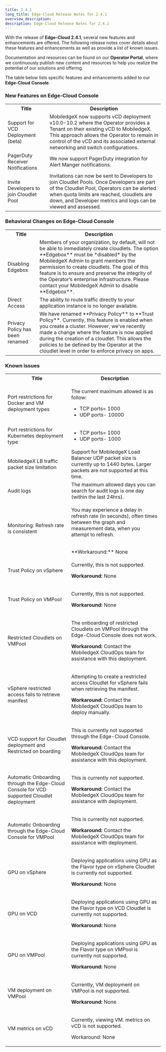 ```yaml
---
title: 2.4.1
long_title: Edge-Cloud Release Notes for 2.4.1
overview_description:
description: Edge-Cloud Release Notes for 2.4.1
---
```


With the release of **Edge-Cloud 2.4.1**, several new features and enhancements are offered. The following release notes cover details about these features and enhancements as well as provide a list of known issues.

Documentation and resources can be found on our **Operator Portal**, where we continuously publish new content and resources to help you realize the potential of our solutions and offering.

The table below lists specific features and enhancements added to our **Edge-Cloud Console**.

### New Features on Edge-Cloud Console

<table>
<tbody>
<tr>
<th>Title</th>
<th>Description</th>
</tr>
<tr>
<td>Support for VCD Deployment (beta)</td>
<td>MobiledgeX now supports vCD deployment v10.0-10.2 where the Operator provides a Tenant on their existing vCD to MobiledgeX. This approach allows the Operator to remain in control of the vCD and its associated external networking and switch configurations. </td>
</tr>
<tr>
<td>PagerDuty Receiver Notifications</td>
<td>We now support PagerDuty integration for Alert Manger notifications.</td>
</tr>
<tr>
<td>Invite Developers to join Cloudlet Pool</td>
<td>Invitations can now be sent to Developers to join Cloudlet Pools. Once Developers are part of the Cloudlet Pool, Operators can be alerted when quota limits are reached, cloudlets are down, and Developer metrics and logs can be viewed and assessed.</td>
</tr>
</tbody>
</table>

### Behavioral Changes on Edge-Cloud Console

<table>
<tbody>
<tr>
<th>Title</th>
<th>Description</th>
</tr>
<tr>
<td>Disabling Edgebox</td>
<td>Members of your organization, by default, will not be able to immediately create cloudlets. The option **Edgebox** must be *disabled* by the MobiledgeX Admin to grant members the permission to create cloudlets. The goal of this feature is to ensure and preserve the integrity of the Operator’s enterprise infrastructure. Please contact your MobiledgeX Admin to disable **Edgebox**.</td>
</tr>
<tr>
<td>Direct Access</td>
<td>The ability to route traffic directly to your application instance is no longer available. </td>
</tr>
<tr>
<td>Privacy Policy has been renamed</td>
<td>We have renamed **Privacy Policy** to **Trust Policy**. Currently, this feature is enabled when you create a cluster.  However, we’ve recently made a change where the feature is now applied during the creation of a cloudlet. This allows the policies to be defined by the Operator at the cloudlet level in order to enforce privacy on apps.</td>
</tr>
</tbody>
</table>

### Known issues

<table>
<tbody>
<tr>
<th>Title</th>
<th>Description</th>
</tr>
<tr>
<td>Port restrictions for Docker and VM deployment types</td>
<td colspan="1" rowspan="1">

The current maximum allowed is as follow:

- TCP ports= 1000
- UDP ports- 10000

</td>
</tr>
<tr>
<td>Port restrictions for Kubernetes deployment type</td>
<td colspan="1" rowspan="1">

- TCP ports= 1000
- UDP ports- 1000

</td>
</tr>
<tr>
<td>MobiledgeX LB traffic packet size limitation</td>
<td>Support for MobiledgeX Load Balancer UDP packet size is currently up to 1440 bytes. Larger packets are not supported at this time. </td>
</tr>
<tr>
<td>Audit logs</td>
<td>The maximum allowed days you can search for audit logs is one day (within the last 24hrs). </td>
</tr>
<tr>
<td>Monitoring: Refresh rate is consistent</td>
<td colspan="1" rowspan="1">

You may experience a delay in refresh rate (in seconds), often times between the graph and measurement data, when you attempt to refresh.

<br>
**Workaround:** None</td>
</tr>
<tr>
<td>Trust Policy on vSphere</td>
<td colspan="1" rowspan="1">

Currently, this is not supported.

**Workaround:**  None</td>
</tr>
<tr>
<td>Trust Policy on VMPool</td>
<td colspan="1" rowspan="1">

Currently, this is not supported.

**Workaround:**  None</td>
</tr>
<tr>
<td>Restricted Cloudlets on VMPool</td>
<td colspan="1" rowspan="1">

The onboarding of restricted Cloudlets on VMPool through the Edge-Cloud Console does not work.

**Workaround:** Contact the MobiledgeX CloudOps team for assistance with this deployment.</td>
</tr>
<tr>
<td>vSphere restricted access fails to retrieve manifest</td>
<td colspan="1" rowspan="1">

Attempting to create a restricted access Cloudlet for vSphere fails when retrieving the manifest.

**Workaround:** Contact the MobiledgeX CloudOps team to deploy manually.</td>
</tr>
<tr>
<td>VCD support for Cloudlet deployment and Restricted on boarding</td>
<td colspan="1" rowspan="1">

This is currently not supported through the Edge-Cloud Console.

**Workaround:** Contact the MobiledgeX CloudOps team for assistance with this deployment.</td>
</tr>
<tr>
<td>Automatic Onboarding through the Edge-Cloud Console for VCD supported Cloudlet deployment</td>
<td colspan="1" rowspan="1">

This is currently not supported.

**Workaround:** Contact the MobiledgeX CloudOps team for assistance with deployment.</td>
</tr>
<tr>
<td>Automatic Onboarding through the Edge-Cloud Console for VMPool</td>
<td colspan="1" rowspan="1">

This is currently not supported.

**Workaround:** Contact the MobiledgeX CloudOps team for assistance with deployment.</td>
</tr>
<tr>
<td>GPU on vSphere</td>
<td colspan="1" rowspan="1">

Deploying applications using GPU as the Flavor type on vSphere Cloudlet is currently not supported.

**Workaround:** None</td>
</tr>
<tr>
<td>GPU on VCD</td>
<td colspan="1" rowspan="1">

Deploying applications using GPU as the Flavor type on VCD Cloudlet is currently not supported.

**Workaround:** None</td>
</tr>
<tr>
<td>GPU on VMPool</td>
<td colspan="1" rowspan="1">

Deploying applications using GPU as the  Flavor type on VMPool is currently not supported.

**Workaround:** None</td>
</tr>
<tr>
<td>VM deployment on VMPool</td>
<td colspan="1" rowspan="1">

Currently, VM deployment on VMPool is not supported.

**Workaround:** None</td>
</tr>
<tr>
<td>VM metrics on vCD</td>
<td colspan="1" rowspan="1">

Currently, viewing VM. metrics on vCD is not supported.

Workaround: None</td>
</tr>
</tbody>
</table>


